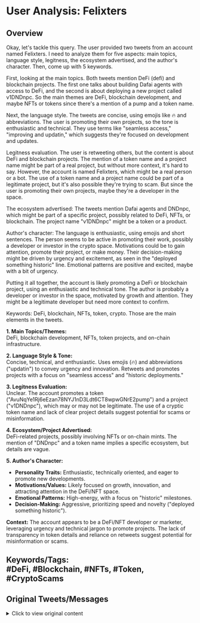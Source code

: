 # User Analysis: Felixters

## Overview

<think>
Okay, let's tackle this query. The user provided two tweets from an account named Felixters. I need to analyze them for five aspects: main topics, language style, legitness, the ecosystem advertised, and the author's character. Then, come up with 5 keywords.

First, looking at the main topics. Both tweets mention DeFi (defi) and blockchain projects. The first one talks about building Dafai agents with access to DeFi, and the second is about deploying a new project called v1DNDnpc. So the main themes are DeFi, blockchain development, and maybe NFTs or tokens since there's a mention of a pump and a token name.

Next, the language style. The tweets are concise, using emojis like 🔥 and abbreviations. The user is promoting their own projects, so the tone is enthusiastic and technical. They use terms like "seamless access," "improving and updatin," which suggests they're focused on development and updates.

Legitness evaluation. The user is retweeting others, but the content is about DeFi and blockchain projects. The mention of a token name and a project name might be part of a real project, but without more context, it's hard to say. However, the account is named Felixters, which might be a real person or a bot. The use of a token name and a project name could be part of a legitimate project, but it's also possible they're trying to scam. But since the user is promoting their own projects, maybe they're a developer in the space.

The ecosystem advertised: The tweets mention Dafai agents and DNDnpc, which might be part of a specific project, possibly related to DeFi, NFTs, or blockchain. The project name "v1DNDnpc" might be a token or a product.

Author's character: The language is enthusiastic, using emojis and short sentences. The person seems to be active in promoting their work, possibly a developer or investor in the crypto space. Motivations could be to gain attention, promote their project, or make money. Their decision-making might be driven by urgency and excitement, as seen in the "deployed something historic" line. Emotional patterns are positive and excited, maybe with a bit of urgency.

Putting it all together, the account is likely promoting a DeFi or blockchain project, using an enthusiastic and technical tone. The author is probably a developer or investor in the space, motivated by growth and attention. They might be a legitimate developer but need more context to confirm.

Keywords: DeFi, blockchain, NFTs, token, crypto. Those are the main elements in the tweets.
</think>

**1. Main Topics/Themes:**  
DeFi, blockchain development, NFTs, token projects, and on-chain infrastructure.  

**2. Language Style & Tone:**  
Concise, technical, and enthusiastic. Uses emojis (🔥) and abbreviations ("updatin") to convey urgency and innovation. Retweets and promotes projects with a focus on "seamless access" and "historic deployments."  

**3. Legitness Evaluation:**  
Unclear. The account promotes a token ("AvuNqYe1Rj6eEzan78NYJ1nD3Ldt6CT8wpwGNrE2pump") and a project ("v1DNDnpc"), which may or may not be legitimate. The use of a cryptic token name and lack of clear project details suggest potential for scams or misinformation.  

**4. Ecosystem/Project Advertised:**  
DeFi-related projects, possibly involving NFTs or on-chain mints. The mention of "DNDnpc" and a token name implies a specific ecosystem, but details are vague.  

**5. Author's Character:**  
- **Personality Traits:** Enthusiastic, technically oriented, and eager to promote new developments.  
- **Motivations/Values:** Likely focused on growth, innovation, and attracting attention in the DeFi/NFT space.  
- **Emotional Patterns:** High-energy, with a focus on "historic" milestones.  
- **Decision-Making:** Aggressive, prioritizing speed and novelty ("deployed something historic").  

**Context:** The account appears to be a DeFi/NFT developer or marketer, leveraging urgency and technical jargon to promote projects. The lack of transparency in token details and reliance on retweets suggest potential for misinformation or scams.  

**Keywords/Tags:**  
#DeFi, #Blockchain, #NFTs, #Token, #CryptoScams
---
## Original Tweets/Messages

<details>
<summary>Click to view original content</summary>

| Type | Content |
|------|---------|
| messages | RT @vasilich_nick: the only way to build real dafai agents is to give them seamless access to defi

that’s why i keep improving and updatin… |
| messages | RT @dndNGMI: 🔥 We just deployed something historic.

$DND AvuNqYe1Rj6eEzan78NYJ1nD3Ldt6CT8wpwGNrE2pump

Introducing v1DNDnpc - an onchain m… |

</details>
